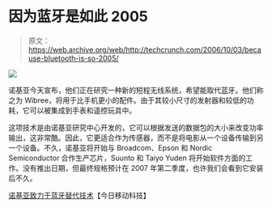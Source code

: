 # 因为蓝牙是如此 2005 

> 原文：<https://web.archive.org/web/http://techcrunch.com/2006/10/03/because-bluetooth-is-so-2005/>

![](img/f320057c761b577618ce3d5312a2b34c.png)

诺基亚今天宣布，他们正在研究一种新的短程无线系统，希望能取代蓝牙。他们称之为 Wibree，将用于比手机更小的配件。由于其较小尺寸的发射器和较低的功耗，它可以被集成到手表和遥控玩具中。

这项技术是由诺基亚研究中心开发的，它可以根据发送的数据包的大小来改变功率输出，这非常酷。因此，它更适合作为传感器，而不是将电影从一个设备传输到另一个设备。不久，诺基亚将开始与 Broadcom、Epson 和 Nordic Semiconductor 合作生产芯片，Suunto 和 Taiyo Yuden 将开始软件方面的工作。没有推出日期，但最终规格预计在 2007 年第二季度，也许我们会看到它安装后不久。

[诺基亚致力于蓝牙替代技术](https://web.archive.org/web/20140207221345/http://www.mobile-tech-today.com/story.xhtml?story_id=46700)【今日移动科技】